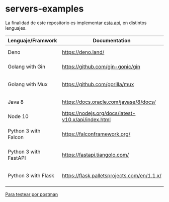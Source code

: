 # servers-examples

La finalidad de este repositorio es implementar [esta api](https://github.com/mesaglio/server-example/blob/master/swagger/swagger-3.yml), en distintos lenguajes.

| Lenguaje/Framwork     | Documentation                                       | Example                                                                      |
|-----------------------|-----------------------------------------------------|------------------------------------------------------------------------------|
| Deno                  | https://deno.land/                                  | https://github.com/mesaglio/server-example/tree/master/deno-server           |
| Golang with Gin       | https://github.com/gin-gonic/gin                    | https://github.com/mesaglio/server-example/tree/master/go-gin-server         |
| Golang with Mux       | https://github.com/gorilla/mux                      | https://github.com/mesaglio/server-example/tree/master/go-mux-server         |
| Java 8                | https://docs.oracle.com/javase/8/docs/              | https://github.com/mesaglio/server-example/tree/master/java-server           |
| Node 10               | https://nodejs.org/docs/latest-v10.x/api/index.html | https://github.com/mesaglio/server-example/tree/master/nodejs-server         |
| Python 3 with Falcon  | https://falconframework.org/                        | https://github.com/mesaglio/server-example/tree/master/python-falcon-server  |
| Python 3 with FastAPI | https://fastapi.tiangolo.com/                       | https://github.com/mesaglio/server-example/tree/master/python-fastapi-server |
| Python 3 with Flask   | https://flask.palletsprojects.com/en/1.1.x/         | https://github.com/mesaglio/server-example/tree/master/python-flask-server   |

[Para testear por postman](https://www.postman.com/collections/312b18a3c17171bdde6d)
